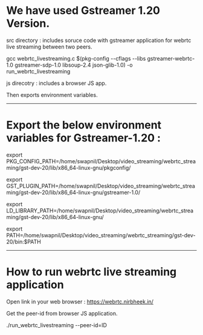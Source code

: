 # We have used Gstreamer 1.20 Version. 

src directory : includes soruce code with gstreamer application for webrtc live streaming between two peers.

gcc webrtc_livestreaming.c $(pkg-config --cflags --libs gstreamer-webrtc-1.0 gstreamer-sdp-1.0 libsoup-2.4 json-glib-1.0) -o run_webrtc_livestreaming

js direcotry  : includes a browser JS app.

Then exports environment variables. 

---------------------------------------------------------------------------------------------------------------------------------------
# Export the below environment variables for Gstreamer-1.20 :

export PKG_CONFIG_PATH=/home/swapnil/Desktop/video_streaming/webrtc_streaming/gst-dev-20/lib/x86_64-linux-gnu/pkgconfig/

export GST_PLUGIN_PATH=/home/swapnil/Desktop/video_streaming/webrtc_streaming/gst-dev-20/lib/x86_64-linux-gnu/gstreamer-1.0/

export LD_LIBRARY_PATH=/home/swapnil/Desktop/video_streaming/webrtc_streaming/gst-dev-20/lib/x86_64-linux-gnu/

export PATH=/home/swapnil/Desktop/video_streaming/webrtc_streaming/gst-dev-20/bin:$PATH
  
---------------------------------------------------------------------------------------------------------------------------------------
# How to run webrtc live streaming application

Open link in your web browser : https://webrtc.nirbheek.in/

Get the peer-id from browser JS application. 

./run_webrtc_livestreaming --peer-id=ID

  
